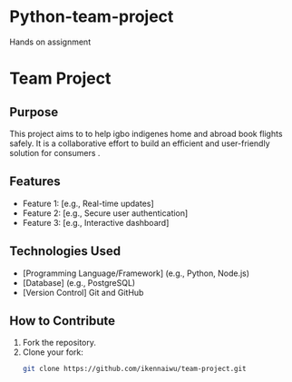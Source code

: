 # Python-team-project
Hands on assignment 
# Team Project

## Purpose  
This project aims to to help igbo indigenes home and abroad book flights safely. It is a collaborative effort to build an efficient and user-friendly solution for consumers .

## Features  
- Feature 1: [e.g., Real-time updates]
- Feature 2: [e.g., Secure user authentication]
- Feature 3: [e.g., Interactive dashboard]

## Technologies Used  
- [Programming Language/Framework] (e.g., Python, Node.js)
- [Database] (e.g., PostgreSQL)
- [Version Control] Git and GitHub

## How to Contribute  
1. Fork the repository.
2. Clone your fork:  
   ```bash
   git clone https://github.com/ikennaiwu/team-project.git
